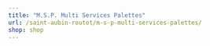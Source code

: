 ```yaml
---
title: "M.S.P. Multi Services Palettes"
url: /saint-aubin-routot/m-s-p-multi-services-palettes/
shop: shop
---
```

